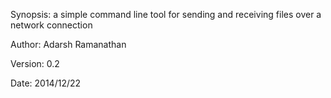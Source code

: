 Synopsis:
a simple command line tool for sending and receiving files over a network connection

Author:
Adarsh Ramanathan

Version:
0.2

Date:
2014/12/22